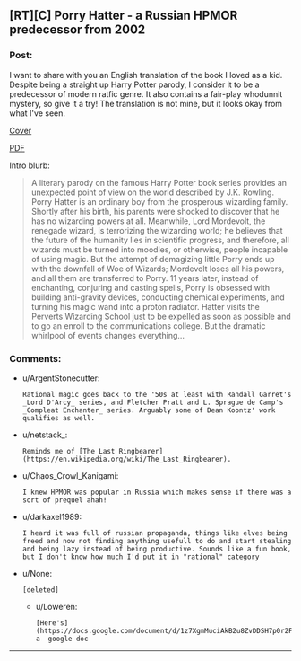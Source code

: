 ## [RT][C] Porry Hatter - a Russian HPMOR predecessor from 2002

### Post:

I want to share with you an English translation of the book I loved as a kid. Despite being a straight up Harry Potter parody, I consider it to be a predecessor of modern ratfic genre. It also contains a fair-play whodunnit mystery, so give it a try! The translation is not mine, but it looks okay from what I've seen.

[Cover](https://cdn1.ozone.ru/s3/multimedia-v/6012511435.jpg)

[PDF](https://download1979.mediafire.com/9yxojkf8b6gg/v7aky5jcghqil0c/Porry_Hatter_and_the_Stone_Philosopher.pdf)

Intro blurb:

>A literary parody on the famous Harry Potter book series provides an unexpected point of view on the world described by J.K. Rowling. Porry Hatter is an ordinary boy from the prosperous wizarding family. Shortly after his birth, his parents were shocked to discover that he has no wizarding powers at all. Meanwhile, Lord Mordevolt, the renegade wizard, is terrorizing the wizarding world; he believes that the future of the humanity lies in scientific progress, and therefore, all wizards must be turned into moodles, or otherwise, people incapable of using magic. But the attempt of demagizing little Porry ends up with the downfall of Woe of Wizards; Mordevolt loses all his powers, and all them are transferred to Porry. 11 years later, instead of enchanting, conjuring and casting spells, Porry is obsessed with building anti-gravity devices, conducting chemical experiments, and turning his magic wand into a proton radiator. Hatter visits the Perverts Wizarding School just to be expelled as soon as possible and to go an enroll to the communications college. But the dramatic whirlpool of events changes everything…

### Comments:

- u/ArgentStonecutter:
  ```
  Rational magic goes back to the '50s at least with Randall Garret's _Lord D'Arcy_ series, and Fletcher Pratt and L. Sprague de Camp's _Compleat Enchanter_ series. Arguably some of Dean Koontz' work qualifies as well.
  ```

- u/netstack_:
  ```
  Reminds me of [The Last Ringbearer](https://en.wikipedia.org/wiki/The_Last_Ringbearer).
  ```

- u/Chaos_Crowl_Kanigami:
  ```
  I knew HPMOR was popular in Russia which makes sense if there was a sort of prequel ahah!
  ```

- u/darkaxel1989:
  ```
  I heard it was full of russian propaganda, things like elves being freed and now not finding anything usefull to do and start stealing and being lazy instead of being productive. Sounds like a fun book, but I don't know how much I'd put it in "rational" category
  ```

- u/None:
  ```
  [deleted]
  ```

  - u/Loweren:
    ```
    [Here's](https://docs.google.com/document/d/1z7XgmMuciAkB2u8ZvDDSH7p0r2F7NuIPUCOi71Lqz3c/edit) a  google doc
    ```

---

